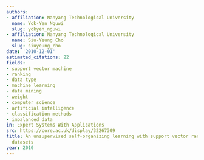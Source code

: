 ```yaml
---
authors:
- affiliation: Nanyang Technological University
  name: Yok-Yen Nguwi
  slug: yokyen_nguwi
- affiliation: Nanyang Technological University
  name: Siu-Yeung Cho
  slug: siuyeung_cho
date: '2010-12-01'
estimated_citations: 22
fields:
- support vector machine
- ranking
- data type
- machine learning
- data mining
- weight
- computer science
- artificial intelligence
- classification methods
- imbalanced data
in: Expert Systems With Applications
src: https://core.ac.uk/display/32267309
title: An unsupervised self-organizing learning with support vector ranking for imbalanced
  datasets
year: 2010
---
```

